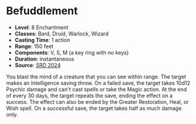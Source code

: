 # Befuddlement

- **Level**: 8 Enchantment
- **Classes**: Bard, Druid, Warlock, Wizard
- **Casting Time**: 1 action
- **Range**: 150 feet
- **Components**: V, S, M (a key ring with no keys)
- **Duration**: instantaneous
- **Source**: [SRD 2024](../../../srds/SRD_2024.pdf)

You blast the mind of a creature that you can see within range. The target makes an Intelligence saving throw. On a failed save, the target takes 10d12 Psychic damage and can't cast spells or take the Magic action. At the end of every 30 days, the target repeats the save, ending the effect on a success. The effect can also be ended by the Greater Restoration, Heal, or Wish spell. On a successful save, the target takes half as much damage only.

